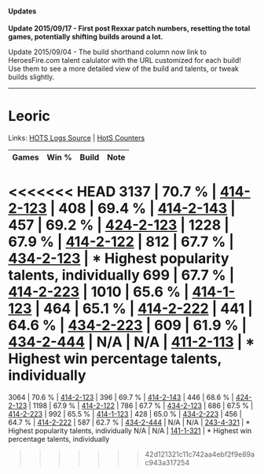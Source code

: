 #### Updates
**Update 2015/09/17 - First post Rexxar patch numbers, resetting the total games, potentially shifting builds around a lot.**

Update 2015/09/04 - The build shorthand column now link to HeroesFire.com talent calulator with the URL customized for each build!  
Use them to see a more detailed view of the build and talents, or tweak builds slightly.

***

# Leoric

Links: [HOTS Logs Source](https://www.hotslogs.com/Sitewide/HeroDetails?Hero=Leoric) | [HotS Counters](http://hotscounters.com/#/hero/Leoric)

Games  | Win %  | Build     | Note
-----  | -----  | -----     | ----
<<<<<<< HEAD
3137   | 70.7 % | [414-2-123](http://www.heroesfire.com/hots/talent-calculator/leoric#rygh) | 
408    | 69.4 % | [414-2-143](http://www.heroesfire.com/hots/talent-calculator/leoric#ryg_) | 
457    | 69.2 % | [424-2-123](http://www.heroesfire.com/hots/talent-calculator/leoric#sL5B) | 
1228   | 67.9 % | [414-2-122](http://www.heroesfire.com/hots/talent-calculator/leoric#rygg) | 
812    | 67.7 % | [434-2-123](http://www.heroesfire.com/hots/talent-calculator/leoric#sjVh) | * Highest popularity talents, individually
699    | 67.7 % | [414-2-223](http://www.heroesfire.com/hots/talent-calculator/leoric#ryiF) | 
1010   | 65.6 % | [414-1-123](http://www.heroesfire.com/hots/talent-calculator/leoric#ryR3) | 
464    | 65.1 % | [414-2-222](http://www.heroesfire.com/hots/talent-calculator/leoric#ryiE) | 
441    | 64.6 % | [434-2-223](http://www.heroesfire.com/hots/talent-calculator/leoric#sjXF) | 
609    | 61.9 % | [434-2-444](http://www.heroesfire.com/hots/talent-calculator/leoric#sjai) | 
N/A    | N/A    | [411-2-113](http://www.heroesfire.com/hots/talent-calculator/leoric#rrLn) | * Highest win percentage talents, individually
=======
3064   | 70.6 % | [414-2-123](http://www.heroesfire.com/hots/talent-calculator/leoric#rygh) | 
396    | 69.7 % | [414-2-143](http://www.heroesfire.com/hots/talent-calculator/leoric#ryg_) | 
446    | 68.6 % | [424-2-123](http://www.heroesfire.com/hots/talent-calculator/leoric#sL5B) | 
1198   | 67.9 % | [414-2-122](http://www.heroesfire.com/hots/talent-calculator/leoric#rygg) | 
786    | 67.7 % | [434-2-123](http://www.heroesfire.com/hots/talent-calculator/leoric#sjVh) | 
686    | 67.5 % | [414-2-223](http://www.heroesfire.com/hots/talent-calculator/leoric#ryiF) | 
992    | 65.5 % | [414-1-123](http://www.heroesfire.com/hots/talent-calculator/leoric#ryR3) | 
428    | 65.0 % | [434-2-223](http://www.heroesfire.com/hots/talent-calculator/leoric#sjXF) | 
456    | 64.7 % | [414-2-222](http://www.heroesfire.com/hots/talent-calculator/leoric#ryiE) | 
587    | 62.7 % | [434-2-444](http://www.heroesfire.com/hots/talent-calculator/leoric#sjai) | 
N/A    | N/A    | [243-4-321](http://www.heroesfire.com/hots/talent-calculator/leoric#lRkH) | * Highest popularity talents, individually
N/A    | N/A    | [141-1-321](http://www.heroesfire.com/hots/talent-calculator/leoric#hXzv) | * Highest win percentage talents, individually
>>>>>>> 42d121321c11c742aa4ebf2f9e89ac943a317254
